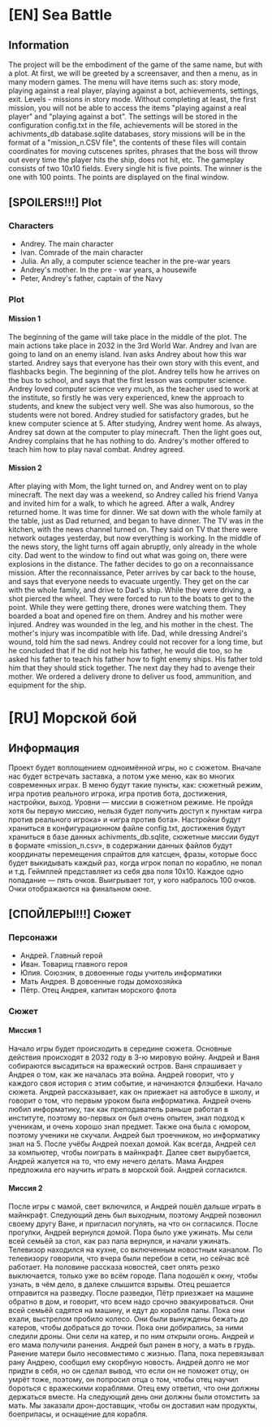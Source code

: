 # [EN] Sea Battle

## Information
The project will be the embodiment of the game of the same name, but with a plot. At first, we will be greeted by a screensaver, and then a menu, as in many modern games. The menu will have items such as: story mode, playing against a real player, playing against a bot, achievements, settings, exit. Levels - missions in story mode. Without completing at least, the first mission, you will not be able to access the items "playing against a real player" and "playing against a bot". The settings will be stored in the configuration config.txt in the file, achievements will be stored in the achivments_db database.sqlite databases, story missions will be in the format of a "mission_n.CSV file", the contents of these files will contain coordinates for moving cutscenes sprites, phrases that the boss will throw out every time the player hits the ship, does not hit, etc. The gameplay consists of two 10x10 fields. Every single hit is five points. The winner is the one with 100 points. The points are displayed on the final window.

## [SPOILERS!!!] Plot

### Characters

- Andrey. The main character
- Ivan. Comrade of the main character
- Julia. An ally, a computer science teacher in the pre-war years
- Andrey's mother. In the pre - war years, a housewife
- Peter, Andrey's father, captain of the Navy

### Plot

#### Mission 1

The beginning of the game will take place in the middle of the plot. The main actions take place in 2032 in the 3rd World War. Andrey and Ivan are going to land on an enemy island. Ivan asks Andrey about how this war started. Andrey says that everyone has their own story with this event, and flashbacks begin. The beginning of the plot. Andrey tells how he arrives on the bus to school, and says that the first lesson was computer science. Andrey loved computer science very much, as the teacher used to work at the institute, so firstly he was very experienced, knew the approach to students, and knew the subject very well. She was also humorous, so the students were not bored. Andrey studied for satisfactory grades, but he knew computer science at 5. After studying, Andrey went home. As always, Andrey sat down at the computer to play minecraft. Then the light goes out, Andrey complains that he has nothing to do. Andrey's mother offered to teach him how to play naval combat. Andrey agreed.

#### Mission 2

After playing with Mom, the light turned on, and Andrey went on to play minecraft. The next day was a weekend, so Andrey called his friend Vanya and invited him for a walk, to which he agreed. After a walk, Andrey returned home. It was time for dinner. We sat down with the whole family at the table, just as Dad returned, and began to have dinner. The TV was in the kitchen, with the news channel turned on. They said on TV that there were network outages yesterday, but now everything is working. In the middle of the news story, the light turns off again abruptly, only already in the whole city. Dad went to the window to find out what was going on, there were explosions in the distance. The father decides to go on a reconnaissance mission. After the reconnaissance, Peter arrives by car back to the house, and says that everyone needs to evacuate urgently. They get on the car with the whole family, and drive to Dad's ship. While they were driving, a shot pierced the wheel. They were forced to run to the boats to get to the point. While they were getting there, drones were watching them. They boarded a boat and opened fire on them. Andrey and his mother were injured. Andrey was wounded in the leg, and his mother in the chest. The mother's injury was incompatible with life. Dad, while dressing Andrei's wound, told him the sad news. Andrey could not recover for a long time, but he concluded that if he did not help his father, he would die too, so he asked his father to teach his father how to fight enemy ships. His father told him that they should stick together. The next day they had to avenge their mother. We ordered a delivery drone to deliver us food, ammunition, and equipment for the ship.

# [RU] Морской бой

## Информация
Проект будет воплощением одноимённой игры, но с сюжетом. Вначале нас будет встречать заставка, а потом уже меню, как во многих современных играх. В меню будут такие пункты, как: сюжетный режим, игра против реального игрока, игра против бота, достижения, настройки, выход. Уровни — миссии в сюжетном режиме. Не пройдя хотя бы первую миссию, нельзя будет получить доступ к пунктам «игра против реального игрока» и «игра против бота». Настройки будут храниться в конфигурационном файле config.txt, достижения будут храниться в базе данных achivments_db.sqlite, сюжетные миссии будут в формате «mission_n.csv», в содержании данных файлов будут координаты перемещения спрайтов для катсцен, фразы, которые босс будет выкидывать каждый раз, когда игрок попал по кораблю, не попал и т.д. Геймплей представляет из себя два поля 10x10. Каждое одно попадание — пять очков. Выигрывает тот, у кого набралось 100 очков. Очки отображаются на финальном окне.

## [СПОЙЛЕРЫ!!!] Сюжет

### Персонажи

- Андрей. Главный герой
- Иван. Товарищ главного героя
- Юлия. Союзник, в довоенные годы учитель информатики
- Мать Андрея. В довоенные годы домохозяйка
- Пётр. Отец Андрея, капитан морского флота

### Сюжет

#### Миссия 1

Начало игры будет происходить в середине сюжета. Основные действия происходят в 2032 году в 3-ю мировую войну. Андрей и Ваня собираются высадиться на вражеский остров. Ваня спрашивает у Андрея о том, как же началась эта война. Андрей говорит, что у каждого своя история с этим событие, и начинаются флэшбеки. Начало сюжета. Андрей рассказывает, как он приежает на автобусе в школу, и говорит о том, что первым уроком была информатика. Андрей очень любил информатику, так как преподаватель раньше работал в институте, поэтому во-первых он был очень опытен, знал подход к ученикам, и очень хорошо знал предмет. Также она была с юмором, поэтому ученики не скучали. Андрей был троечником, но информатику знал на 5. После учёбы Андрей поехал домой. Как всегда, Андрей сел за компьютер, чтобы поиграть в майнкрафт. Далее свет вырубается, Андрей жалуется на то, что ему нечего делать. Мама Андрея предложила его научить играть в морской бой. Андрей согласился.

#### Миссия 2

После игры с мамой, свет включился, и Андрей пошёл дальше играть в майнкрафт. Следующий день был выходным, поэтому Андрей позвонил своему другу Ване, и пригласил погулять, на что он согласился. После прогулки, Андрей вернулся домой. Пора было уже ужинать. Мы сели всей семьёй за стол, как раз папа вернулся, и начали ужинать. Телевизор находился на кухне, со включенным новостным каналом. По телевизору говорили, что вчера были перебои в сети, но сейчас всё работает. На половине рассказа новостей, свет опять резко выключается, только уже во всём городе. Папа подошёл к окну, чтобы узнать, в чём дело, в далеке слышится взрывы. Отец решается отправится на разведку. После разведки, Пётр приезжает на машине обратно в дом, и говорит, что всем надо срочно эвакуироваться. Они всей семьёй садятся на машину, и едут до корабля папы. Пока они ехали, выстрелом пробило колесо. Они были вынуждены бежать до катеров, чтобы добраться до точки. Пока они добирались, за ними следили дроны. Они сели на катер, и по ним открыли огонь. Андрей и его мама получили ранения. Андрей был ранен в ногу, а мать в грудь. Ранение матери было несовместимо с жизнью. Папа, пока перевязывал рану Андрею, сообщил ему скорбную новость. Андрей долго не мог придти в себя, но он сделал вывод, что если он не поможет отцу, он умрёт тоже, поэтому, он попросил отца о том, чтобы отец научил бороться с вражескими кораблями. Отец ему ответил, что они должны держаться вместе. На следующий день они должны были отомстить за мать. Мы заказали дрон-доставщик, чтобы он доставил нам продукты, боеприпасы, и оснащение для корабля. 

